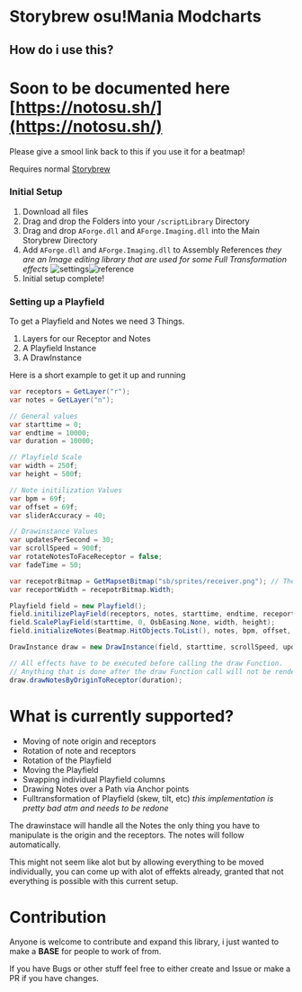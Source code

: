 # Storybrew osu!Mania Modcharts
## How do i use this?

# Soon to be documented here [https://notosu.sh/](https://notosu.sh/)

Please give a smool link back to this if you use it for a beatmap!

Requires normal [Storybrew](https://github.com/Damnae/storybrew)

### Initial Setup

1. Download all files
2. Drag and drop the Folders into your `/scriptLibrary` Directory
3. Drag and drop `AForge.dll` and `AForge.Imaging.dll` into the Main Storybrew Directory
4. Add `AForge.dll` and `AForge.Imaging.dll` to Assembly References *they are an Image editing library that are used for some Full Transformation effects*
![settings](https://github.com/Tunnelbliick/maniaModCharts/assets/38663241/fe64d4a3-428a-4b8e-af5f-13aa3d8f6608)![reference](https://github.com/Tunnelbliick/maniaModCharts/assets/38663241/d49af5e5-d037-4ba9-8937-1c9ec54867f5)
5. Initial setup complete!

### Setting up a Playfield

To get a Playfield and Notes we need 3 Things. 
1. Layers for our Receptor and Notes
2. A Playfield Instance
3. A DrawInstance

Here is a short example to get it up and running
```csharp
var receptors = GetLayer("r");
var notes = GetLayer("n");

// General values
var starttime = 0;
var endtime = 10000;
var duration = 10000;

// Playfield Scale
var width = 250f;
var height = 500f;

// Note initilization Values
var bpm = 69f;
var offset = 69f;
var sliderAccuracy = 40;

// Drawinstance Values
var updatesPerSecond = 30;
var scrollSpeed = 900f;
var rotateNotesToFaceReceptor = false;
var fadeTime = 50;

var recepotrBitmap = GetMapsetBitmap("sb/sprites/receiver.png"); // The receptor sprite
var receportWidth = recepotrBitmap.Width;

Playfield field = new Playfield();
field.initilizePlayField(receptors, notes, starttime, endtime, receportWidth, 60, 0);
field.ScalePlayField(starttime, 0, OsbEasing.None, width, height);
field.initializeNotes(Beatmap.HitObjects.ToList(), notes, bpm, offset, sliderAccuracy);

DrawInstance draw = new DrawInstance(field, starttime, scrollSpeed, updatesPerSecond, OsbEasing.None, rotateNotesToFaceReceptor, fadeTime, fadeTime);

// All effects have to be executed before calling the draw Function.
// Anything that is done after the draw Function call will not be rendered out.
draw.drawNotesByOriginToReceptor(duration);
```

# What is currently supported?
- Moving of note origin and receptors
- Rotation of note and receptors
- Rotation of the Playfield
- Moving the Playfield
- Swapping individual Playfield columns
- Drawing Notes over a Path via Anchor points
- Fulltransformation of Playfield (skew, tilt, etc) *this implementation is pretty bad atm and needs to be redone*

The drawinstace will handle all the Notes the only thing you have to manipulate is the origin and the receptors. The notes will follow automatically.

This might not seem like alot but by allowing everything to be moved individually, you can come up with alot of effekts already, granted that not everything is possible with this current setup.

# Contribution
Anyone is welcome to contribute and expand this library, i just wanted to make a **BASE** for people to work of from.

If you have Bugs or other stuff feel free to either create and Issue or make a PR if you have changes.
